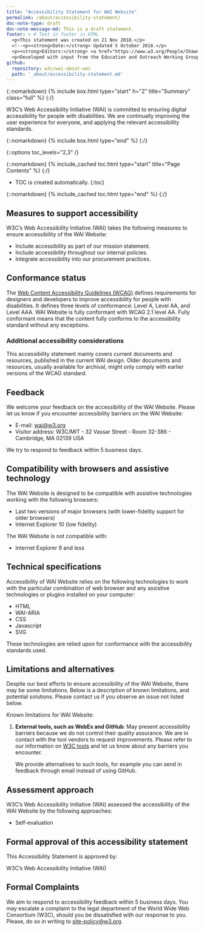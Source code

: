 ```yaml
---
title: "Accessibility Statement for WAI Website"
permalink: /about/accessibility-statement/
doc-note-type: draft
doc-note-message-md: This is a draft statement.
footer: > # Text in footer in HTML
  <p>This statement was created on 21 Nov 2018.</p>
  <!--<p><strong>Date:</strong> Updated 5 October 2018.</p>
  <p><strong>Editors:</strong> <a href="https://www.w3.org/People/Shawn/">Shawn Lawton Henry</a> and <a href="https://www.w3.org/People/Brewer/">Judy Brewer</a>.</p>
  <p>Developed with input from the Education and Outreach Working Group (<a href="http://www.w3.org/WAI/EO/">EOWG</a>).</p>-->
github:
  repository: w3c/wai-about-wai
  path: '_about/accessibility-statement.md'
---
```


{::nomarkdown}
{% include box.html type="start" h="2" title="Summary" class="full" %}
{:/}

W3C’s Web Accessibility Initiative (WAI) is committed to ensuring digital accessibility for people with disabilities. We are continually improving the user experience for everyone, and applying the relevant accessibility standards.


{::nomarkdown}
{% include box.html type="end" %}
{:/}

{::options toc_levels="2,3" /}

{::nomarkdown}
{% include_cached toc.html type="start" title="Page Contents" %}
{:/}

-   TOC is created automatically.
{:toc}

{::nomarkdown}
{% include_cached toc.html type="end" %}
{:/}

## Measures to support accessibility

W3C’s Web Accessibility Initiative (WAI) takes the following measures to ensure accessibility of the WAI Website:

-   Include accessibility as part of our mission statement.
-   Include accessibility throughout our internal policies.
-   Integrate accessibility into our procurement practices.

## Conformance status

The [Web Content Accessibility Guidelines (WCAG)](https://www.w3.org/WAI/standards-guidelines/wcag/) defines requirements for designers and developers to improve accessibility for people with disabilities. It defines three levels of conformance: Level A, Level AA, and Level AAA. WAI Website is fully conformant with WCAG 2.1 level AA. Fully conformant means that the content fully conforms to the accessibility standard without any exceptions.

### Additional accessibility considerations

This accessibility statement mainly covers current documents and resources, published in the current WAI design. Older documents and resources, usually available for archival, might only comply with earlier versions of the WCAG standard.

## Feedback

We welcome your feedback on the accessibility of the WAI Website. Please let us know if you encounter accessibility barriers on the WAI Website:

-   E-mail: <wai@w3.org>
-   Visitor address: W3C/MIT - 32 Vassar Street - Room 32-386 -
    Cambridge, MA 02139 USA

We try to respond to feedback within 5 business days.

## Compatibility with browsers and assistive technology

The WAI Website is designed to be compatible with assistive technologies working with the following browsers:

-   Last two versions of major browsers (with lower-fidelity support for
    older browsers)
-   Internet Explorer 10 (low fidelity)

The WAI Website is not compatible with:

-   Internet Explorer 9 and less

## Technical specifications

Accessibility of WAI Website relies on the following technologies to work with the particular combination of web browser and any assistive technologies or plugins installed on your computer:

-   HTML
-   WAI-ARIA
-   CSS
-   Javascript
-   SVG

These technologies are relied upon for conformance with the accessibility standards used.

## Limitations and alternatives

Despite our best efforts to ensure accessibility of the WAI Website, there may be some limitations. Below is a description of known limitations, and potential solutions. Please contact us if you observe an issue not listed below.

Known limitations for WAI Website:

1.  **External tools, such as WebEx and GitHub**: May present accessibility barriers because we do not control their quality assurance. We are in contact with the tool vendors to request improvements. Please refer to our information on [W3C tools](https://www.w3.org/2006/tools/wiki/Main_Page) and let us know about any barriers you encounter.

    We provide alternatives to such tools, for example you can send in feedback through email instead of using GitHub.

## Assessment approach

W3C’s Web Accessibility Initiative (WAI) assessed the accessibility of the WAI
Website by the following approaches:

-   Self-evaluation

## Formal approval of this accessibility statement

This Accessibility Statement is approved by:

W3C’s Web Accessibility Initiative (WAI)

## Formal Complaints

We aim to respond to accessibility feedback within 5 business days. You may escalate a complaint to the legal department of the World Wide Web Consortium (W3C), should you be dissatisfied with our response to you. Please, do so in writing to <site-policy@w3.org>.
